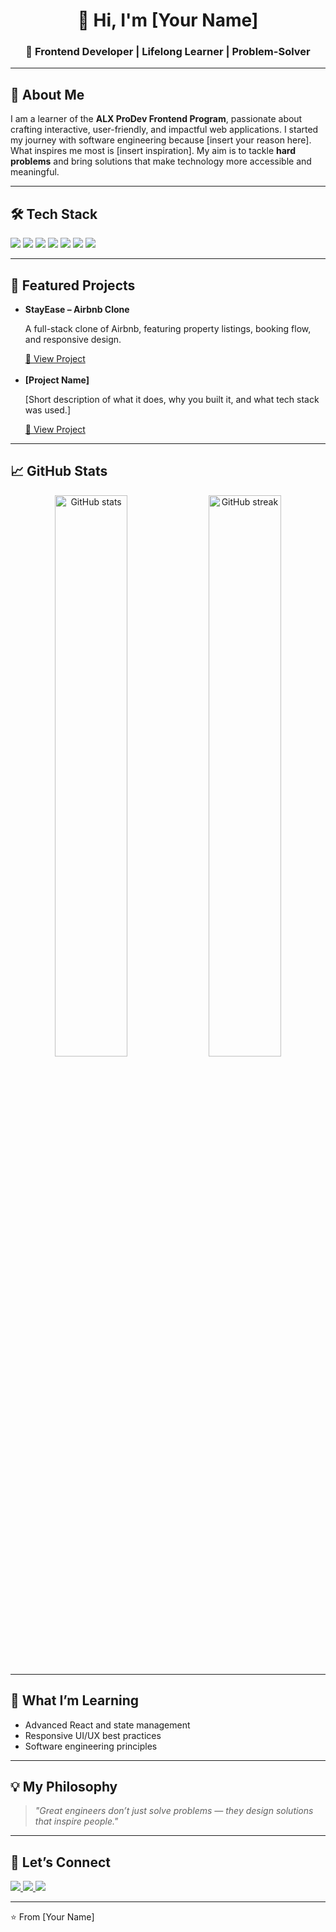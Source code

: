 <!-- GitHub Profile Revamp Template -->

<h1 align="center">👋 Hi, I'm [Your Name]</h1>
<h3 align="center">🌟 Frontend Developer | Lifelong Learner | Problem-Solver</h3>

---

## 🚀 About Me
<p>
I am a learner of the <b>ALX ProDev Frontend Program</b>, passionate about crafting interactive, user-friendly, and impactful web applications.  
I started my journey with software engineering because [insert your reason here].  
What inspires me most is [insert inspiration].  
My aim is to tackle <b>hard problems</b> and bring solutions that make technology more accessible and meaningful.  
</p>

---

## 🛠️ Tech Stack
<p>
  <!-- Frontend -->
  <img src="https://img.shields.io/badge/Frontend-HTML5-orange?style=for-the-badge&logo=html5" />
  <img src="https://img.shields.io/badge/CSS3-blue?style=for-the-badge&logo=css3" />
  <img src="https://img.shields.io/badge/JavaScript-yellow?style=for-the-badge&logo=javascript" />
  <img src="https://img.shields.io/badge/React-61DAFB?style=for-the-badge&logo=react" />
  
  <!-- Tools -->
  <img src="https://img.shields.io/badge/Git-F05032?style=for-the-badge&logo=git" />
  <img src="https://img.shields.io/badge/GitHub-181717?style=for-the-badge&logo=github" />
  <img src="https://img.shields.io/badge/Figma-F24E1E?style=for-the-badge&logo=figma" />
</p>

---

## 📂 Featured Projects
<ul>
  <li>
    <b>StayEase – Airbnb Clone</b>  
    <p>A full-stack clone of Airbnb, featuring property listings, booking flow, and responsive design.</p>
    <a href="https://github.com/yourusername/airbnb-clone-project">🔗 View Project</a>
  </li>
  <br>
  <li>
    <b>[Project Name]</b>  
    <p>[Short description of what it does, why you built it, and what tech stack was used.]</p>
    <a href="https://github.com/yourusername/project-link">🔗 View Project</a>
  </li>
</ul>

---

## 📈 GitHub Stats
<p align="center">
  <img src="https://github-readme-stats.vercel.app/api?username=yourusername&show_icons=true&theme=radical" alt="GitHub stats" width="48%" />
  <img src="https://github-readme-streak-stats.herokuapp.com/?user=yourusername&theme=radical" alt="GitHub streak" width="48%" />
</p>

---

## 🌱 What I’m Learning
- Advanced React and state management  
- Responsive UI/UX best practices  
- Software engineering principles  

---

## 💡 My Philosophy
> *"Great engineers don’t just solve problems — they design solutions that inspire people."*

---

## 🤝 Let’s Connect
<p>
  <a href="https://www.linkedin.com/in/yourlinkedin/" target="_blank">
    <img src="https://img.shields.io/badge/LinkedIn-0077B5?style=for-the-badge&logo=linkedin&logoColor=white"/>
  </a>
  <a href="mailto:youremail@example.com" target="_blank">
    <img src="https://img.shields.io/badge/Email-D14836?style=for-the-badge&logo=gmail&logoColor=white"/>
  </a>
  <a href="https://portfolio-link.com" target="_blank">
    <img src="https://img.shields.io/badge/Portfolio-000000?style=for-the-badge&logo=About.me&logoColor=white"/>
  </a>
</p>

---

⭐️ From [Your Name]


